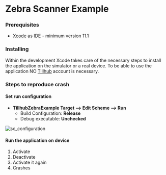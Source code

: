 # Zebra Scanner Example 

### Prerequisites

* [Xcode](https://developer.apple.com/xcode/) as IDE - minimum version  11.1

### Installing

Within the development Xcode takes care of the necessary steps to install the application on the simulator or a real device.
To be able to use the application NO [Tillhub](https://www.tillhub.de) account is necessary. 


### Steps to reproduce crash

#### Set run configuration
* **TillhubZebraExample Target --> Edit Scheme --> Run**
  - Build Configuration: **Release**
  - Debug executable: **Unchecked**
  
![sc_configuration](https://user-images.githubusercontent.com/789635/68854951-79400800-06dd-11ea-8415-a8275600975e.png)

#### Run the application on device
1. Activate
2. Deactivate
3. Activate it again
4. Crashes

